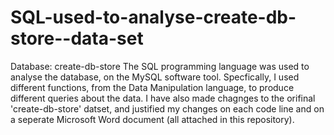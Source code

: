 # SQL-used-to-analyse-create-db-store--data-set
Database: create-db-store
The SQL programming language was used to analyse the database, on the MySQL software tool.
Specfically, I used different functions, from the Data Manipulation language, to produce different queries about the data.
I have also made chagnges to the orifinal 'create-db-store' datset, and justified my changes on each code line and on a seperate Microsoft Word document (all attached in this repository).
